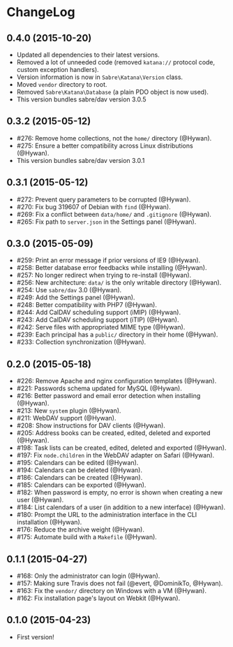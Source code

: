 ChangeLog
=========

0.4.0 (2015-10-20)
------------------

* Updated all dependencies to their latest versions.
* Removed a lot of unneeded code (removed `katana://` protocol code, custom
  exception handlers).
* Version information is now in `Sabre\Katana\Version` class.
* Moved `vendor` directory to root.
* Removed `Sabre\Katana\Database` (a plain PDO object is now used).
* This version bundles sabre/dav version 3.0.5


0.3.2 (2015-05-12)
------------------

* #276: Remove home collections, not the `home/` directory (@Hywan).
* #275: Ensure a better compatibility across Linux distributions (@Hywan).
* This version bundles sabre/dav version 3.0.1


0.3.1 (2015-05-12)
------------------

* #272: Prevent query parameters to be corrupted (@Hywan).
* #270: Fix bug 319607 of Debian with `find` (@Hywan).
* #269: Fix a conflict between `data/home/` and `.gitignore` (@Hywan).
* #265: Fix path to `server.json` in the Settings panel (@Hywan).


0.3.0 (2015-05-09)
------------------

* #259: Print an error message if prior versions of IE9 (@Hywan).
* #258: Better database error feedbacks while installing (@Hywan).
* #257: No longer redirect when trying to re-install (@Hywan).
* #256: New architecture: `data/` is the only writable directory (@Hywan).
* #254: Use `sabre/dav` 3.0 (@Hywan).
* #249: Add the Settings panel (@Hywan).
* #248: Better compatibility with PHP7 (@Hywan).
* #244: Add CalDAV scheduling support (iMIP) (@Hywan).
* #243: Add CalDAV scheduling support (iTIP) (@Hywan).
* #242: Serve files with appropriated MIME type (@Hywan).
* #239: Each principal has a `public/` directory in their home (@Hywan).
* #233: Collection synchronization (@Hywan).


0.2.0 (2015-05-18)
------------------

* #226: Remove Apache and nginx configuration templates (@Hywan).
* #221: Passwords schema updated for MySQL (@Hywan).
* #216: Better password and email error detection when installing (@Hywan).
* #213: New `system` plugin (@Hywan).
* #211: WebDAV support (@Hywan).
* #208: Show instructions for DAV clients (@Hywan).
* #205: Address books can be created, edited, deleted and exported (@Hywan).
* #198: Task lists can be created, edited, deleted and exported (@Hywan).
* #197: Fix `node.children` in the WebDAV adapter on Safari (@Hywan).
* #195: Calendars can be edited (@Hywan).
* #194: Calendars can be deleted (@Hywan).
* #186: Calendars can be created (@Hywan).
* #185: Calendars can be exported (@Hywan).
* #182: When password is empty, no error is shown when creating a new user (@Hywan).
* #184: List calendars of a user (in addition to a new interface) (@Hywan).
* #180: Prompt the URL to the administration interface in the CLI installation (@Hywan).
* #176: Reduce the archive weight (@Hywan).
* #175: Automate build with a `Makefile` (@Hywan).


0.1.1 (2015-04-27)
------------------

* #168: Only the administrator can login (@Hywan).
* #157: Making sure Travis does not fail (@evert, @DominikTo, @Hywan).
* #163: Fix the `vendor/` directory on Windows with a VM (@Hywan).
* #162: Fix installation page's layout on Webkit (@Hywan).


0.1.0 (2015-04-23)
------------------

* First version!

